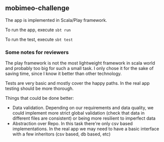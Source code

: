 ## mobimeo-challenge

The app is implemented in Scala/Play framework.

To run the app, execute `sbt run`

To run the test, execute `sbt test`

### Some notes for reviewers

The play framework is not the most lightweight framework in scala world and probably too big for such a small task.
I only chose it for the sake of saving time, since I know it better than other technology.

Tests are very basic and mostly cover the happy paths. 
In the real app testing should be more thorough.

Things that could be done better:
 * Data validation. Depending on our requirements and data quality, we could implement more strict global validation
 (check that data in different files are consistent) or being more resilient to imperfect data
 * Abstraction over Repo. In this task there're only csv based implementations. In the real app we may need to
 have a basic interface with a few inheritors (csv based, db based, etc) 